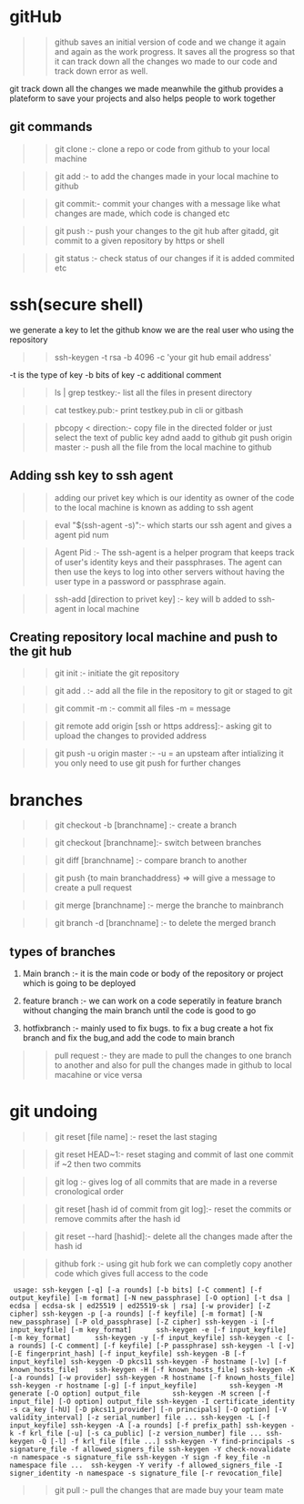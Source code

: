 # gitHub
>>github saves an initial version of code and we change 
it again and again as the work progress.
It saves all the progress so that it can track down all the changes wo made to our code 
and track down error as well.  

git track down all the changes we made meanwhile the github provides a plateform to save your projects 
and also helps people to work together

## git commands

>> git clone :- clone a repo or code from github to your local machine

>> git add :- to add the changes made in your local machine to github

>> git commit:- commit your changes with a message like what changes are made, which code is changed etc

>> git push :- push your changes to the git hub after gitadd, git commit to a given repository by https or shell

>> git status :- check status of our changes if it is added commited etc

# ssh(secure shell)

we generate a key to let the github know we are the real user who using the repository

>>ssh-keygen -t rsa -b 4096 -c 'your git hub email address'

-t is the type of key 
-b bits of key
-c additional comment

>>ls | grep testkey:- list all the files in present directory

>>cat testkey.pub:- print testkey.pub in cli or gitbash

>>pbcopy < direction:- copy file in the directed folder or just select the text of public key adnd aadd to github
>> git push origin master :- push all the file from the local machine to github

## Adding ssh key to ssh agent 
>> adding our privet key which is our identity as owner of the code to the local machine is known as adding to ssh agent

>> eval "$(ssh-agent -s)":- which starts our ssh agent and gives a agent pid num 

>> Agent Pid :- The ssh-agent is a helper program that keeps track of user's identity keys and their passphrases. 
		The agent can then use the keys to log into other servers 
		without having the user type in a password or passphrase again.

>> ssh-add [direction to privet key] :- key will b added to ssh-agent in local machine

## Creating repository local machine and push to the git hub

>> git init :- initiate the git repository 

>> git add . :- add all the file in the repository to git or staged to git
 
>> git commit -m :- commit all files -m = message

>> git remote add origin [ssh or https address]:- asking git to upload the changes to provided address

>> git push -u origin master :- -u = an upsteam after intializing it
			 you only need to use git push for further changes


# branches

>> git checkout -b [branchname] :- create a branch

>> git checkout [branchname]:- switch between branches

>> git diff [branchname] :- compare branch to another

>> git push {to main branchaddress} => will give a message to create a pull request

>> git merge [branchname] :- merge the branche to mainbranch

>> git branch -d [branchname] :- to delete the merged branch

## types of branches

1. Main branch :- it is the main code  or body of the repository or project which is going to be deployed

2. feature branch :- we can work on a code seperatily in feature branch without changing the main branch
			 until the code is good to go

3. hotfixbranch :- mainly used to fix bugs. to fix a bug create a hot fix branch and 
			fix the bug,and add the code to main branch


>> pull request :- they are made to pull the changes to one branch to another and 
	also for pull the changes made in github to local macahine or vice versa

 # git undoing

>> git reset [file name] :- reset the last staging

>> git reset HEAD~1:- reset staging and commit of last one commit if ~2 then two commits

>> git log :- gives log of all commits that are made in a reverse cronological order

>> git reset [hash id of commit from git log]:- reset the commits or remove commits after the hash id

>> git reset --hard [hashid]:- delete all the changes made after the hash id


>>github fork :- using git hub fork we can completly copy another code which gives full access to the code


` 
usage: ssh-keygen [-q] [-a rounds] [-b bits] [-C comment] [-f output_keyfile]
                  [-m format] [-N new_passphrase] [-O option]
                  [-t dsa | ecdsa | ecdsa-sk | ed25519 | ed25519-sk | rsa]
                  [-w provider] [-Z cipher]
       ssh-keygen -p [-a rounds] [-f keyfile] [-m format] [-N new_passphrase]
                   [-P old_passphrase] [-Z cipher]
       ssh-keygen -i [-f input_keyfile] [-m key_format]     
       ssh-keygen -e [-f input_keyfile] [-m key_format]     
       ssh-keygen -y [-f input_keyfile]
       ssh-keygen -c [-a rounds] [-C comment] [-f keyfile] [-P passphrase]
       ssh-keygen -l [-v] [-E fingerprint_hash] [-f input_keyfile]
       ssh-keygen -B [-f input_keyfile]
       ssh-keygen -D pkcs11
       ssh-keygen -F hostname [-lv] [-f known_hosts_file]   
       ssh-keygen -H [-f known_hosts_file]
       ssh-keygen -K [-a rounds] [-w provider]
       ssh-keygen -R hostname [-f known_hosts_file]
       ssh-keygen -r hostname [-g] [-f input_keyfile]       
       ssh-keygen -M generate [-O option] output_file       
       ssh-keygen -M screen [-f input_file] [-O option] output_file
       ssh-keygen -I certificate_identity -s ca_key [-hU] [-D pkcs11_provider]
                  [-n principals] [-O option] [-V validity_interval]
                  [-z serial_number] file ...
       ssh-keygen -L [-f input_keyfile]
       ssh-keygen -A [-a rounds] [-f prefix_path]
       ssh-keygen -k -f krl_file [-u] [-s ca_public] [-z version_number]
                  file ...
       ssh-keygen -Q [-l] -f krl_file [file ...]
       ssh-keygen -Y find-principals -s signature_file -f allowed_signers_file
       ssh-keygen -Y check-novalidate -n namespace -s signature_file
       ssh-keygen -Y sign -f key_file -n namespace file ... 
       ssh-keygen -Y verify -f allowed_signers_file -I signer_identity
                  -n namespace -s signature_file [-r revocation_file]
`

>> git pull :- pull the changes that are made buy your team mate 
